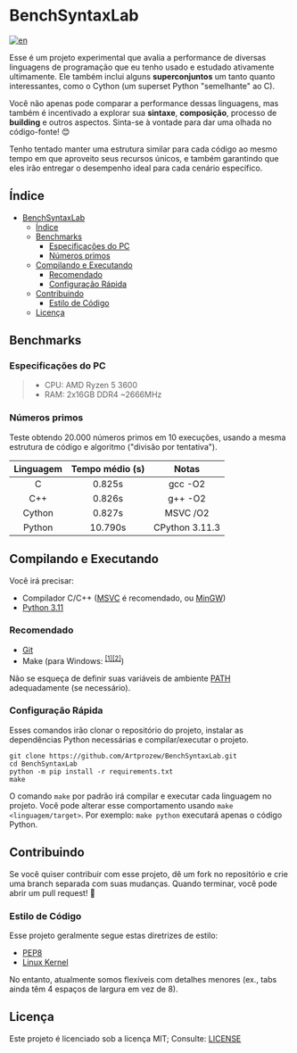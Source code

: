 # BenchSyntaxLab

[![en](https://img.shields.io/badge/lang-en-blue
)](https://github.com/Artprozew/BenchSyntaxLab/blob/main/README.md)

Esse é um projeto experimental que avalia a performance de diversas linguagens de programação que eu tenho usado e estudado ativamente ultimamente. Ele também inclui alguns **superconjuntos** um tanto quanto interessantes, como o Cython (um superset Python "semelhante" ao C).

Você não apenas pode comparar a performance dessas linguagens, mas também é incentivado a explorar sua **sintaxe**, **composição**, processo de **building** e outros aspectos. Sinta-se à vontade para dar uma olhada no código-fonte! 😊

Tenho tentado manter uma estrutura similar para cada código ao mesmo tempo em que aproveito seus recursos únicos, e também garantindo que eles irão entregar o desempenho ideal para cada cenário específico.

## Índice

- [BenchSyntaxLab](#benchsyntaxlab)
  - [Índice](#índice)
  - [Benchmarks](#benchmarks)
    - [Especificações do PC](#especificações-do-pc)
    - [Números primos](#números-primos)
  - [Compilando e Executando](#compilando-e-executando)
    - [Recomendado](#recomendado)
    - [Configuração Rápida](#configuração-rápida)
  - [Contribuindo](#contribuindo)
    - [Estilo de Código](#estilo-de-código)
  - [Licença](#licença)

## Benchmarks

### Especificações do PC

> - CPU: AMD Ryzen 5 3600
> - RAM: 2x16GB DDR4 ~2666MHz

### Números primos

Teste obtendo 20.000 números primos em 10 execuções, usando a mesma estrutura de código e algoritmo ("divisão por tentativa").

| Linguagem     | Tempo médio (s)  | Notas          |
|:------------: | :--------------: | :-------------:|
| C             | 0.825s           | gcc -O2        |
| C++           | 0.826s           | g++ -O2        |
| Cython        | 0.827s           | MSVC /O2       |
| Python        | 10.790s          | CPython 3.11.3 |

## Compilando e Executando

Você irá precisar:

- Compilador C/C++ ([MSVC](https://visualstudio.microsoft.com/downloads/) é recomendado, ou [MinGW](https://sourceforge.net/projects/mingw/))
- [Python 3.11](https://www.python.org/downloads/release/python-3119/)

### Recomendado

- [Git](https://git-scm.com/downloads)
- Make (para Windows: <sup>[[1]](https://gnuwin32.sourceforge.net/packages/make.htm)[[2]](https://nerdyelectronics.com/install-mingw-on-windows-for-make/)</sup>)

Não se esqueça de definir suas variáveis de ambiente [PATH](https://superuser.com/questions/284342/what-are-path-and-other-environment-variables-and-how-can-i-set-or-use-them) adequadamente (se necessário).

### Configuração Rápida

Esses comandos irão clonar o repositório do projeto, instalar as dependências Python necessárias e compilar/executar o projeto.

```shell
git clone https://github.com/Artprozew/BenchSyntaxLab.git
cd BenchSyntaxLab
python -m pip install -r requirements.txt
make
```

O comando `make` por padrão irá compilar e executar cada linguagem no projeto. Você pode alterar esse comportamento usando `make <linguagem/target>`. Por exemplo: `make python` executará apenas o código Python.

## Contribuindo

Se você quiser contribuir com esse projeto, dê um fork no repositório e crie uma branch separada com suas mudanças. Quando terminar, você pode abrir um pull request! 🤝

### Estilo de Código

Esse projeto geralmente segue estas diretrizes de estilo:

- [PEP8](https://peps.python.org/pep-0008/)
- [Linux Kernel](https://www.kernel.org/doc/html/v4.10/process/coding-style.html)

No entanto, atualmente somos flexíveis com detalhes menores (ex., tabs ainda têm 4 espaços de largura em vez de 8).

## Licença

Este projeto é licenciado sob a licença MIT;
Consulte: [LICENSE](https://github.com/Artprozew/BenchSyntaxLab/blob/main/LICENSE)

